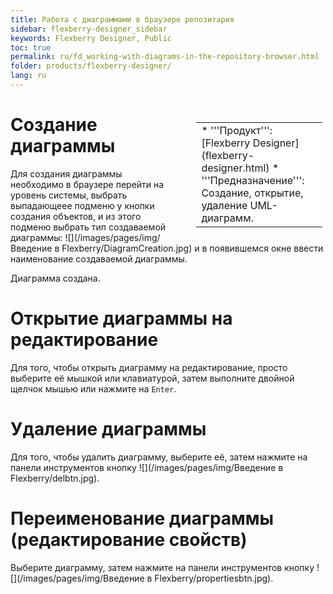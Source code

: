 ```yaml
---
title: Работа с диаграммами в браузере репозитария
sidebar: flexberry-designer_sidebar
keywords: Flexberry Designer, Public
toc: true
permalink: ru/fd_working-with-diagrams-in-the-repository-browser.html
folder: products/flexberry-designer/
lang: ru
---
```


<div style="margin:5px; padding-left:28px; float:right; width:40%; outline:1px solid white;">
<br>
<table border="0" width="100%" bgcolor="#6495ED">
<tbody><tr><td bgcolor="#FFFFFF">
* '''Продукт''': [Flexberry Designer](flexberry-designer.html)
* '''Предназначение''': Создание, открытие, удаление UML-диаграмм.
</td>
</tr></tbody></table></a>
</div>

# Создание диаграммы
Для создания диаграммы необходимо в браузере перейти на уровень системы, выбрать выпадающеее подменю у кнопки создания объектов, и из этого подменю выбрать тип создаваемой диаграммы:
![](/images/pages/img/Введение в Flexberry/DiagramCreation.jpg)
и в появившемся окне ввести наименование создаваемой диаграммы.


Диаграмма создана.


# Открытие диаграммы на редактирование
Для того, чтобы открыть диаграмму на редактирование, просто выберите её мышкой или клавиатурой, затем выполните двойной щелчок мышью или нажмите на `Enter`.


# Удаление диаграммы
Для того, чтобы удалить диаграмму, выберите её, затем нажмите на панели инструментов кнопку ![](/images/pages/img/Введение в Flexberry/delbtn.jpg).


# Переименование диаграммы (редактирование свойств)
Выберите диаграмму, затем нажмите на панели инструментов кнопку ![](/images/pages/img/Введение в Flexberry/propertiesbtn.jpg).
